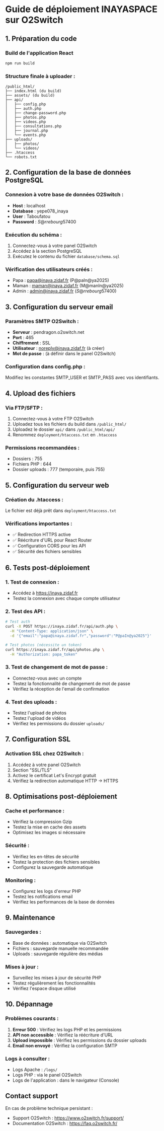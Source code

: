 
# Guide de déploiement INAYASPACE sur O2Switch

## 1. Préparation du code

### Build de l'application React
```bash
npm run build
```

### Structure finale à uploader :
```
/public_html/
├── index.html (du build)
├── assets/ (du build)
├── api/
│   ├── config.php
│   ├── auth.php
│   ├── change-password.php
│   ├── photos.php
│   ├── videos.php
│   ├── consultations.php
│   ├── journal.php
│   └── events.php
├── uploads/
│   ├── photos/
│   └── videos/
├── .htaccess
└── robots.txt
```

## 2. Configuration de la base de données PostgreSQL

### Connexion à votre base de données O2Switch :
- **Host** : localhost
- **Database** : yepe078_inaya
- **User** : Taboufatou
- **Password** : $S@rrebourg57400$

### Exécution du schéma :
1. Connectez-vous à votre panel O2Switch
2. Accédez à la section PostgreSQL
3. Exécutez le contenu du fichier `database/schema.sql`

### Vérification des utilisateurs créés :
- Papa : papa@inaya.zidaf.fr (P@paIn@ya2025)
- Maman : maman@inaya.zidaf.fr (M@manIn@ya2025)
- Admin : admin@inaya.zidaf.fr ($S@rrebourg57400$)

## 3. Configuration du serveur email

### Paramètres SMTP O2Switch :
- **Serveur** : pendragon.o2switch.net
- **Port** : 465
- **Chiffrement** : SSL
- **Utilisateur** : noreply@inaya.zidaf.fr (à créer)
- **Mot de passe** : (à définir dans le panel O2Switch)

### Configuration dans config.php :
Modifiez les constantes SMTP_USER et SMTP_PASS avec vos identifiants.

## 4. Upload des fichiers

### Via FTP/SFTP :
1. Connectez-vous à votre FTP O2Switch
2. Uploadez tous les fichiers du build dans `/public_html/`
3. Uploadez le dossier `api/` dans `/public_html/api/`
4. Renommez `deployment/htaccess.txt` en `.htaccess`

### Permissions recommandées :
- Dossiers : 755
- Fichiers PHP : 644
- Dossier uploads : 777 (temporaire, puis 755)

## 5. Configuration du serveur web

### Création du .htaccess :
Le fichier est déjà prêt dans `deployment/htaccess.txt`

### Vérifications importantes :
- ✅ Redirection HTTPS active
- ✅ Réécriture d'URL pour React Router
- ✅ Configuration CORS pour les API
- ✅ Sécurité des fichiers sensibles

## 6. Tests post-déploiement

### 1. Test de connexion :
- Accédez à https://inaya.zidaf.fr
- Testez la connexion avec chaque compte utilisateur

### 2. Test des API :
```bash
# Test auth
curl -X POST https://inaya.zidaf.fr/api/auth.php \
  -H "Content-Type: application/json" \
  -d '{"email":"papa@inaya.zidaf.fr","password":"P@paIn@ya2025"}'

# Test photos (nécessite un token)
curl https://inaya.zidaf.fr/api/photos.php \
  -H "Authorization: papa_token"
```

### 3. Test de changement de mot de passe :
- Connectez-vous avec un compte
- Testez la fonctionnalité de changement de mot de passe
- Vérifiez la réception de l'email de confirmation

### 4. Test des uploads :
- Testez l'upload de photos
- Testez l'upload de vidéos
- Vérifiez les permissions du dossier `uploads/`

## 7. Configuration SSL

### Activation SSL chez O2Switch :
1. Accédez à votre panel O2Switch
2. Section "SSL/TLS"
3. Activez le certificat Let's Encrypt gratuit
4. Vérifiez la redirection automatique HTTP → HTTPS

## 8. Optimisations post-déploiement

### Cache et performance :
- Vérifiez la compression Gzip
- Testez la mise en cache des assets
- Optimisez les images si nécessaire

### Sécurité :
- Vérifiez les en-têtes de sécurité
- Testez la protection des fichiers sensibles
- Configurez la sauvegarde automatique

### Monitoring :
- Configurez les logs d'erreur PHP
- Testez les notifications email
- Vérifiez les performances de la base de données

## 9. Maintenance

### Sauvegardes :
- Base de données : automatique via O2Switch
- Fichiers : sauvegarde manuelle recommandée
- Uploads : sauvegarde régulière des médias

### Mises à jour :
- Surveillez les mises à jour de sécurité PHP
- Testez régulièrement les fonctionnalités
- Vérifiez l'espace disque utilisé

## 10. Dépannage

### Problèmes courants :
1. **Erreur 500** : Vérifiez les logs PHP et les permissions
2. **API non accessible** : Vérifiez la réécriture d'URL
3. **Upload impossible** : Vérifiez les permissions du dossier uploads
4. **Email non envoyé** : Vérifiez la configuration SMTP

### Logs à consulter :
- Logs Apache : `/logs/`
- Logs PHP : via le panel O2Switch
- Logs de l'application : dans le navigateur (Console)

## Contact support

En cas de problème technique persistant :
- Support O2Switch : https://www.o2switch.fr/support/
- Documentation O2Switch : https://faq.o2switch.fr/
